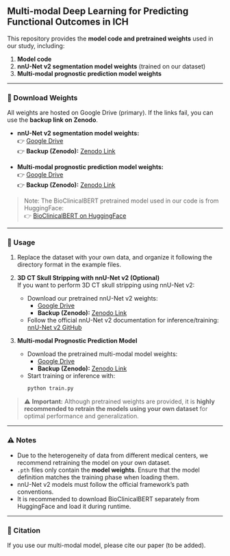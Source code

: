 ## Multi-modal Deep Learning for Predicting Functional Outcomes in ICH

This repository provides the **model code and pretrained weights** used in our study, including:

1. **Model code**  
2. **nnU-Net v2 segmentation model weights** (trained on our dataset)  
3. **Multi-modal prognostic prediction model weights**  

---

### 🔗 Download Weights

All weights are hosted on Google Drive (primary). If the links fail, you can use the **backup link on Zenodo**.

- **nnU-Net v2 segmentation model weights:**  
👉 [Google Drive](https://drive.google.com/drive/folders/1QxuVMiCTDg65k_e30gdFU2hLs5t1VlBP?usp=drive_link)  
👉 **Backup (Zenodo):** [Zenodo Link](https://zenodo.org/records/17397901?token=eyJhbGciOiJIUzUxMiJ9.eyJpZCI6IjU0YmVjZTE0LTA0YjctNDFhZS05OTJlLWVkOGE0OGIwZDQ3MCIsImRhdGEiOnt9LCJyYW5kb20iOiI0MDA1YmU4MTA1YjcyZjVkZDFhZTNiZWJmNTIyMWM5MiJ9.-BZFLTwHiOOrfT-kw_kSH78FePfrqLpaZSVR7EWLt8SlOiClDTvqRzQ6riKc_AW21KHRKk7OAWeyWDdihYPH_w)  

- **Multi-modal prognostic prediction model weights:**  
👉 [Google Drive](https://drive.google.com/drive/folders/15RC24J6VoNf8OmvVwXzMR7nL2SyerJpe?usp=drive_link)  
👉 **Backup (Zenodo):** [Zenodo Link](https://zenodo.org/records/17397901?token=eyJhbGciOiJIUzUxMiJ9.eyJpZCI6IjU0YmVjZTE0LTA0YjctNDFhZS05OTJlLWVkOGE0OGIwZDQ3MCIsImRhdGEiOnt9LCJyYW5kb20iOiI0MDA1YmU4MTA1YjcyZjVkZDFhZTNiZWJmNTIyMWM5MiJ9.-BZFLTwHiOOrfT-kw_kSH78FePfrqLpaZSVR7EWLt8SlOiClDTvqRzQ6riKc_AW21KHRKk7OAWeyWDdihYPH_w)  

> Note: The BioClinicalBERT pretrained model used in our code is from HuggingFace:  
👉 [BioClinicalBERT on HuggingFace](https://huggingface.co/emilyalsentzer/Bio_ClinicalBERT)

---

### 🚀 Usage

1. Replace the dataset with your own data, and organize it following the directory format in the example files.  

2. **3D CT Skull Stripping with nnU-Net v2 (Optional)**  
   If you want to perform 3D CT skull stripping using nnU-Net v2:  
   - Download our pretrained nnU-Net v2 weights:  
     - [Google Drive](https://drive.google.com/drive/folders/1QxuVMiCTDg65k_e30gdFU2hLs5t1VlBP?usp=drive_link)  
     - **Backup (Zenodo):** [Zenodo Link](https://zenodo.org/records/17397901?token=eyJhbGciOiJIUzUxMiJ9.eyJpZCI6IjU0YmVjZTE0LTA0YjctNDFhZS05OTJlLWVkOGE0OGIwZDQ3MCIsImRhdGEiOnt9LCJyYW5kb20iOiI0MDA1YmU4MTA1YjcyZjVkZDFhZTNiZWJmNTIyMWM5MiJ9.-BZFLTwHiOOrfT-kw_kSH78FePfrqLpaZSVR7EWLt8SlOiClDTvqRzQ6riKc_AW21KHRKk7OAWeyWDdihYPH_w)  
   - Follow the official nnU-Net v2 documentation for inference/training: [nnU-Net v2 GitHub](https://github.com/MIC-DKFZ/nnUNet)  

3. **Multi-modal Prognostic Prediction Model**  
   - Download the pretrained multi-modal model weights:  
     - [Google Drive](https://drive.google.com/drive/folders/15RC24J6VoNf8OmvVwXzMR7nL2SyerJpe?usp=drive_link)  
     - **Backup (Zenodo):** [Zenodo Link](https://zenodo.org/records/17397901?token=eyJhbGciOiJIUzUxMiJ9.eyJpZCI6IjU0YmVjZTE0LTA0YjctNDFhZS05OTJlLWVkOGE0OGIwZDQ3MCIsImRhdGEiOnt9LCJyYW5kb20iOiI0MDA1YmU4MTA1YjcyZjVkZDFhZTNiZWJmNTIyMWM5MiJ9.-BZFLTwHiOOrfT-kw_kSH78FePfrqLpaZSVR7EWLt8SlOiClDTvqRzQ6riKc_AW21KHRKk7OAWeyWDdihYPH_w)  
   - Start training or inference with:  
     ```bash
     python train.py
     ```  

> ⚠️ **Important:** Although pretrained weights are provided, it is **highly recommended to retrain the models using your own dataset** for optimal performance and generalization.

---

### ⚠️ Notes

- Due to the heterogeneity of data from different medical centers, we recommend retraining the model on your own dataset.  
- `.pth` files only contain the **model weights**. Ensure that the model definition matches the training phase when loading them.  
- nnU-Net v2 models must follow the official framework’s path conventions.  
- It is recommended to download BioClinicalBERT separately from HuggingFace and load it during runtime.  

---

### 📖 Citation

If you use our multi-modal model, please cite our paper (to be added).  
